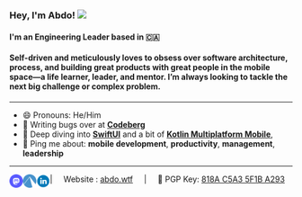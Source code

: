 <h3>Hey, I'm  Abdo!&nbsp;<img src="https://raw.githubusercontent.com/adoughbeau/adoughbeau/main/GIFs/Hi.gif" width="22px"></h3>

#### I'm an Engineering Leader based in 🇨🇦

#### Self-driven and meticulously loves to obsess over software architecture, process, and building great products with great people in the mobile space—a life learner, leader, and mentor. I’m always looking to tackle the next big challenge or complex problem.

---

- 😄 Pronouns: He/Him
- 👾 Writing bugs over at **[Codeberg](https://codeberg.org/abdoughnut)**
- 🌱 Deep diving into **[SwiftUI](https://developer.apple.com/xcode/swiftui/)** and a bit of **[Kotlin Multiplatform Mobile](https://kotlinlang.org/lp/mobile/)**,
- 💬 Ping me about: **mobile development**, **productivity**, **management**, **leadership**

---

<a href="https://hachyderm.io/@abdo">
  <img align="left" alt="Abdo's Mastodon" width="24px" src="https://raw.githubusercontent.com/abdoughnut/abdoughnut/main/Icons/circle_mastodon_icon.svg" />
</a>
<a href="https://codeberg.org/abdoughnut">
  <img align="left" alt="Abdo's Open Source Code" width="24px" src="https://raw.githubusercontent.com/abdoughnut/abdoughnut/main/Icons/circle_codeberg_icon.svg" />
</a>
<a href="https://www.linkedin.com/in/abdoughnut/">
  <img align="left" alt="Abdo's LinkedIn" width="24px" src="https://raw.githubusercontent.com/abdoughnut/abdoughnut/main/Icons/circle_linkedin_icon.svg" />
</a>
| &nbsp;&nbsp;&nbsp; Website : <a href="https://abdo.wtf/">abdo.wtf</a> &nbsp;&nbsp;&nbsp; | &nbsp;&nbsp;&nbsp; 🔑 PGP Key: <a href="https://raw.githubusercontent.com/abdoughnut/abdoughnut/main/Keys/818A-C5A3-5F1B-A293.asc">818A C5A3 5F1B A293</a>
